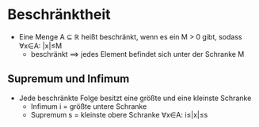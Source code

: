 # Beschränktheit 
+ Eine Menge A ⊆ ℝ heißt beschränkt, wenn es ein M > 0 gibt, sodass ∀x∈A: |x|≤M
	+ beschränkt ==> jedes Element befindet sich unter der Schranke M

## Supremum und Infimum
+ Jede beschränkte Folge besitzt eine größte und eine kleinste Schranke
	+ Infimum i = größte untere Schranke
	+ Supremum s = kleinste obere Schranke
∀x∈A: i≤|x|≤s